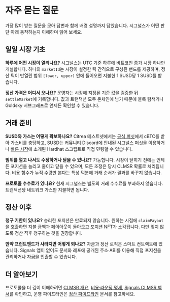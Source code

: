 # 자주 묻는 질문

가장 많이 받는 질문을 모아 답변과 함께 배경 설명까지 담았습니다. 시그널스가 어떤 판단 아래 동작하는지 이해하며 읽어 보세요.

## 일일 시장 기초

**하루에 어떤 시장이 열리나요?** 시그널스는 UTC 기준 하루에 비트코인 종가 시장 하나만 개설합니다. 하나의 `marketId`는 시장이 설정한 틱 간격으로 구성된 밴드를 제공하며, 정산 틱이 반열린 범위 `[lower, upper)` 안에 들어오면 지불한 1 SUSD당 1 SUSD를 받습니다.

**정산 가격은 어디서 오나요?** 운영자는 시장에 지정된 기준 값을 검증한 뒤 `settleMarket`에 기록합니다. 값과 트랜잭션 모두 온체인에 남기 때문에 블록 탐색기나 Goldsky 서브그래프로 언제든 확인할 수 있습니다.

## 거래 준비

**SUSD와 가스는 어떻게 확보하나요?** Citrea 테스트넷에서는 [공식 퍼싯](https://faucet.testnet.citrea.xyz/)에서 cBTC를 받아 가스비를 충당하고, SUSD는 커뮤니티 Discord에 안내된 시그널스 퍼싯을 이용하거나 [빠른 시작](/docs/quickstart)에 소개된 Hardhat 스크립트로 직접 민팅할 수 있습니다.

**범위를 열고 나서도 수정하거나 닫을 수 있나요?** 가능합니다. 시장이 닫히기 전에는 언제든 포지션을 늘리고 줄이고 닫을 수 있으며, 모든 조정은 당시 CLMSR 확률로 처리됩니다. 비용 함수가 누적 수량만 본다는 특성 덕분에 거래 순서가 결과를 바꾸지 않습니다.

**프로토콜 수수료가 있나요?** 현재 시그널스는 별도의 거래 수수료를 부과하지 않습니다. 트랜잭션당 네트워크 가스만 지불하면 됩니다.

## 정산 이후

**청구 기한이 있나요?** 승리한 포지션은 만료되지 않습니다. 원하는 시점에 `claimPayout`을 호출하면 지불 금액과 페이아웃이 돌아오고 포지션 NFT가 소각됩니다. 다만 잊지 않도록 정산 직후 청구하는 것을 권장합니다.

**만약 프런트엔드가 사라지면 어떻게 되나요?** 자금과 정산 로직은 스마트 컨트랙트에 있습니다. Signals 앱이 없어도 문서와 레포에 공개된 주소·ABI를 이용해 직접 포지션을 관리하거나 자금을 인출할 수 있습니다.

## 더 알아보기

프로토콜을 더 깊이 이해하려면 [CLMSR 개요](../mechanism/overview.md), [비용·라운딩 명세](../mechanism/cost-rounding.md), [Signals CLMSR 백서](/whitepaper.pdf)를 확인하고, 운영 파이프라인은 [정산 파이프라인](/docs/market/settlement-pipeline) 문서를 참고하세요.
